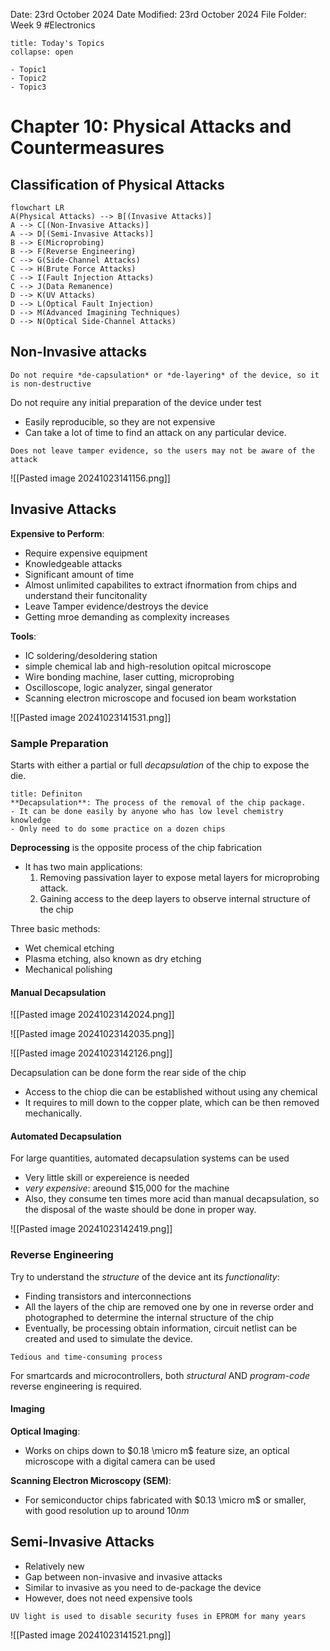 Date: 23rd October 2024
Date Modified: 23rd October 2024
File Folder: Week 9
#Electronics

```ad-abstract
title: Today's Topics
collapse: open

- Topic1
- Topic2
- Topic3

```

# Chapter 10: Physical Attacks and Countermeasures

## Classification of Physical Attacks

```mermaid
flowchart LR
A(Physical Attacks) --> B[(Invasive Attacks)]
A --> C[(Non-Invasive Attacks)]
A --> D[(Semi-Invasive Attacks)]
B --> E(Microprobing)
B --> F(Reverse Engineering)
C --> G(Side-Channel Attacks)
C --> H(Brute Force Attacks)
C --> I(Fault Injection Attacks)
C --> J(Data Remanence)
D --> K(UV Attacks)
D --> L(Optical Fault Injection)
D --> M(Advanced Imagining Techniques)
D --> N(Optical Side-Channel Attacks)
```


## Non-Invasive attacks

```ad-summary
Do not require *de-capsulation* or *de-layering* of the device, so it is non-destructive
```

Do not require any initial preparation of the device under test
- Easily reproducible, so they are not expensive
- Can take a lot of time to find an attack on any particular device.

```ad-note
Does not leave tamper evidence, so the users may not be aware of the attack
```

![[Pasted image 20241023141156.png]]

## Invasive Attacks

**Expensive to Perform**:
- Require expensive equipment
- Knowledgeable attacks
- Significant amount of time
- Almost unlimited capabilites to extract ifnormation from chips and understand their funcitonality
- Leave Tamper evidence/destroys the device
- Getting mroe demanding as complexity increases

**Tools**:
- IC soldering/desoldering station
- simple chemical lab and high-resolution opitcal microscope
- Wire bonding machine, laser cutting, microprobing
- Oscilloscope, logic analyzer, singal generator
- Scanning electron microscope and focused ion beam workstation

![[Pasted image 20241023141531.png]]

### Sample Preparation

Starts with either a partial or full *decapsulation* of the chip to expose the die.

```ad-summary
title: Definiton
**Decapsulation**: The process of the removal of the chip package.
- It can be done easily by anyone who has low level chemistry knowledge
- Only need to do some practice on a dozen chips
```

**Deprocessing** is the opposite process of the chip fabrication
- It has two main applications:
	1. Removing passivation layer to expose metal layers for microprobing attack.
	2. Gaining access to the deep layers to observe internal structure of the chip

Three basic methods:
- Wet chemical etching
- Plasma etching, also known as dry etching
- Mechanical polishing

#### Manual Decapsulation

![[Pasted image 20241023142024.png]]

![[Pasted image 20241023142035.png]]

![[Pasted image 20241023142126.png]]

Decapsulation can be done form the rear side of the chip
- Access to the chiop die can be established without using any chemical
- It requires to mill down to the copper plate, which can be then removed mechanically.

#### Automated Decapsulation

For large quantities, automated decapsulation systems can be used
- Very little skill or expereience is needed
- *very expensive*: areound $15,000 for the machine
- Also, they consume ten times more acid than manual decapsulation, so the disposal of the waste should be done in proper way.

![[Pasted image 20241023142419.png]]

### Reverse Engineering

Try to understand the *structure* of the device ant its *functionality*:
- Finding transistors and interconnections
- All the layers of the chip are removed one by one in reverse order and photographed to determine the internal structure of the chip
- Eventually, be processing obtain information, circuit netlist can be created and used to simulate the device.

```ad-warning
Tedious and time-consuming process
```

For smartcards and microcontrollers, both *structural* AND *program-code* reverse engineering is required.

#### Imaging

**Optical Imaging**:
- Works on chips down to $0.18 \micro m$ feature size, an optical microscope with a digital camera can be used

**Scanning Electron Microscopy (SEM)**:
- For semiconductor chips fabricated with $0.13 \micro m$ or smaller, with good resolution up to around $10nm$

## Semi-Invasive Attacks

- Relatively new
- Gap between non-invasive and invasive attacks
- Similar to invasive as you need to de-package the device
- However, does not need expensive tools

```ad-example
UV light is used to disable security fuses in EPROM for many years
```

![[Pasted image 20241023141521.png]]


